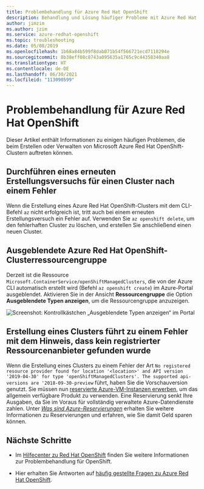 ```yaml
---
title: Problembehandlung für Azure Red Hat OpenShift
description: Behandlung und Lösung häufiger Probleme mit Azure Red Hat OpenShift
author: jimzim
ms.author: jzim
ms.service: azure-redhat-openshift
ms.topic: troubleshooting
ms.date: 05/08/2019
ms.openlocfilehash: 1b68a84b599f8dab071b54f566721ecd7118294e
ms.sourcegitcommit: 8b38eff08c8743a095635a1765c9c44358340aa8
ms.translationtype: HT
ms.contentlocale: de-DE
ms.lasthandoff: 06/30/2021
ms.locfileid: "113090599"
---
```

# <a name="troubleshooting-for-azure-red-hat-openshift"></a>Problembehandlung für Azure Red Hat OpenShift

Dieser Artikel enthält Informationen zu einigen häufigen Problemen, die beim Erstellen oder Verwalten von Microsoft Azure Red Hat OpenShift-Clustern auftreten können.

## <a name="retrying-the-creation-of-a-failed-cluster"></a>Durchführen eines erneuten Erstellungsversuchs für einen Cluster nach einem Fehler

Wenn die Erstellung eines Azure Red Hat OpenShift-Clusters mit dem CLI-Befehl `az` nicht erfolgreich ist, tritt auch bei einem erneuten Erstellungsversuch ein Fehler auf.
Verwenden Sie `az openshift delete`, um den fehlerhaften Cluster zu löschen, und erstellen Sie anschließend einen neuen Cluster.

## <a name="hidden-azure-red-hat-openshift-cluster-resource-group"></a>Ausgeblendete Azure Red Hat OpenShift-Clusterressourcengruppe

Derzeit ist die Ressource `Microsoft.ContainerService/openShiftManagedClusters`, die von der Azure CLI automatisch erstellt wird (Befehl `az openshift create`) im Azure-Portal ausgeblendet. Aktivieren Sie in der Ansicht **Ressourcengruppe** die Option **Ausgeblendete Typen anzeigen**, um die Ressourcengruppe anzuzeigen.

![Screenshot: Kontrollkästchen „Ausgeblendete Typen anzeigen“ im Portal](./media/aro-portal-hidden-type.png)

## <a name="creating-a-cluster-results-in-error-that-no-registered-resource-provider-found"></a>Erstellung eines Clusters führt zu einem Fehler mit dem Hinweis, dass kein registrierter Ressourcenanbieter gefunden wurde

Wenn die Erstellung eines Clusters zu einem Fehler der Art `No registered resource provider found for location '<location>' and API version '2019-04-30' for type 'openShiftManagedClusters'. The supported api-versions are '2018-09-30-preview` führt, haben Sie die Vorschauversion genutzt. Sie müssen nun [reservierte Azure-VM-Instanzen erwerben](https://aka.ms/openshift/buy), um das allgemein verfügbare Produkt zu verwenden. Eine Reservierung senkt Ihre Ausgaben, da Sie im Voraus für vollständig verwaltete Azure-Datendienste zahlen. Unter [*Was sind Azure-Reservierungen*](../cost-management-billing/reservations/save-compute-costs-reservations.md) erhalten Sie weitere Informationen zu Reservierungen und erfahren, wie Sie damit Geld sparen können.

## <a name="next-steps"></a>Nächste Schritte

- Im [Hilfecenter zu Red Hat OpenShift](https://help.openshift.com/) finden Sie weitere Informationen zur Problembehandlung für OpenShift.

- Hier erhalten Sie Antworten auf [häufig gestellte Fragen zu Azure Red Hat OpenShift](openshift-faq.yml).